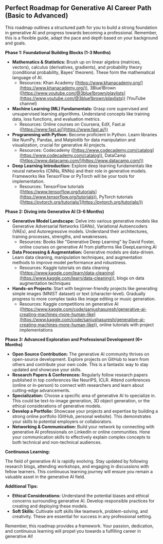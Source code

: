 ## Perfect Roadmap for Generative AI Career Path (Basic to Advanced)

This roadmap outlines a structured path for you to build a strong foundation in generative AI and progress towards becoming a professional. Remember, this is a flexible guide, adapt the pace and depth based on your background and goals.

**Phase 1: Foundational Building Blocks (1-3 Months)**

* **Mathematics & Statistics:** Brush up on linear algebra (matrices, vectors), calculus (derivatives, gradients), and probability theory (conditional probability, Bayes' theorem). These form the mathematical language of AI.  
    * Resources: Khan Academy ([https://www.khanacademy.org/](https://www.khanacademy.org/)), 3Blue1Brown ([https://www.youtube.com/@3blue1brown/playlists](https://www.youtube.com/@3blue1brown/playlists)) (YouTube channel)
* **Machine Learning (ML) Fundamentals:** Grasp core supervised and unsupervised learning algorithms. Understand concepts like training data, loss functions, and evaluation metrics. 
    * Resources: Online courses on Coursera, EdX, Fast.ai ([https://www.fast.ai/](https://www.fast.ai/))
* **Programming with Python:**  Become proficient in Python. Learn libraries like NumPy, Pandas, and Matplotlib for data manipulation and visualization, crucial for generative AI projects. 
    * Resources: Codecademy ([https://www.codecademy.com/catalog](https://www.codecademy.com/catalog)), DataCamp ([https://www.datacamp.com/](https://www.datacamp.com/))
* **Deep Learning Introduction:** Explore deep learning fundamentals like neural networks (CNNs, RNNs) and their role in generative models. Frameworks like TensorFlow or PyTorch will be your tools for implementation. 
    * Resources: TensorFlow tutorials ([https://www.tensorflow.org/tutorials](https://www.tensorflow.org/tutorials)), PyTorch tutorials ([https://pytorch.org/tutorials/](https://pytorch.org/tutorials/))

**Phase 2: Diving into Generative AI (3-6 Months)**

* **Generative Model Landscape:**  Delve into various generative models like Generative Adversarial Networks (GANs), Variational Autoencoders (VAEs), and Autoregressive models. Understand their architectures, training processes, strengths, and weaknesses. 
    * Resources: Books like "Generative Deep Learning" by David Foster, online courses on generative AI from platforms like DeepLearning.AI
* **Data Processing & Augmentation:**  Generative models are data-driven. Learn data cleaning, manipulation techniques, and augmentation methods to improve model performance and robustness. 
    * Resources: Kaggle tutorials on data cleaning ([https://www.kaggle.com/learn/data-cleaning](https://www.kaggle.com/learn/data-cleaning)), blogs on data augmentation techniques
* **Hands-on Projects:** Start with beginner-friendly projects like generating simple images (MNIST dataset) or text (character-level). Gradually progress to more complex tasks like image editing or music generation. 
    * Resources: Kaggle competitions on generative AI ([https://www.kaggle.com/code/sanjushasuresh/generative-ai-creating-machines-more-human-like](https://www.kaggle.com/code/sanjushasuresh/generative-ai-creating-machines-more-human-like)), online tutorials with project implementations

**Phase 3: Advanced Exploration and Professional Development (6+ Months)**

* **Open Source Contribution:**  The generative AI community thrives on open-source development. Explore projects on GitHub to learn from others and contribute your own code. This is a fantastic way to stay updated and showcase your skills.
* **Research Papers & Conferences:** Regularly follow research papers published in top conferences like NeurIPS, ICLR. Attend conferences (online or in-person) to connect with researchers and learn about cutting-edge advancements.
* **Specialization:**  Choose a specific area of generative AI to specialize in.  This could be text-to-image generation, 3D object generation, or the ethical considerations of generative models. 
* **Develop a Portfolio:**  Showcase your projects and expertise by building a strong online portfolio (GitHub, personal website). This demonstrates your skills to potential employers or collaborators.
* **Networking & Communication:** Build your network by connecting with generative AI professionals on LinkedIn or online communities. Hone your communication skills to effectively explain complex concepts to both technical and non-technical audiences.

**Continuous Learning:**

The field of generative AI is rapidly evolving. Stay updated by following research blogs, attending workshops, and engaging in discussions with fellow learners. This continuous learning journey will ensure you remain a valuable asset in the generative AI field.

**Additional Tips:**

* **Ethical Considerations:** Understand the potential biases and ethical concerns surrounding generative AI. Develop responsible practices for creating and deploying these models. 
* **Soft Skills:** Cultivate soft skills like teamwork, problem-solving, and creativity. These are essential for success in any professional setting. 

Remember, this roadmap provides a framework.  Your passion, dedication, and continuous learning will propel you towards a fulfilling career in generative AI!

